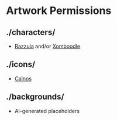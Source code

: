 # Artwork Permissions

## ./characters/
- [Razzula](https://github.com/Razzula) and/or [Xomboodle](https://github.com/Xomboodle/)

## ./icons/
- [Cainos](https://cainos.itch.io/pixel-art-icon-pack-rpg)

## ./backgrounds/
- AI-generated placeholders
